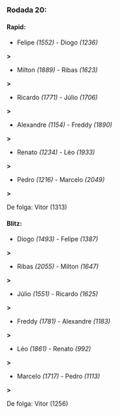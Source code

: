 ### Rodada 20:

#### Rapid:

* Felipe *(1552)*     -     Diogo *(1236)*

 **>** 
* Milton *(1889)*     -     Ribas *(1623)*

 **>** 
* Ricardo *(1771)*     -     Júlio *(1706)*

 **>** 
* Alexandre *(1154)*     -     Freddy *(1890)*

 **>** 
* Renato *(1234)*     -     Léo *(1933)*

 **>** 
* Pedro *(1216)*     -     Marcelo *(2049)*

 **>** 

De folga: Vitor (1313)

#### Blitz:

* Diogo *(1493)*     -     Felipe *(1387)*

 **>** 
* Ribas *(2055)*     -     Milton *(1647)*

 **>** 
* Júlio *(1551)*     -     Ricardo *(1625)*

 **>** 
* Freddy *(1781)*     -     Alexandre *(1183)*

 **>** 
* Léo *(1861)*     -     Renato *(992)*

 **>** 
* Marcelo *(1717)*     -     Pedro *(1113)*

 **>** 

De folga: Vitor (1256)

